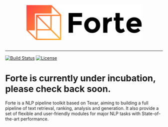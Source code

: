 <div align="center">
   <img src="./docs/_static/img/logo_h.png"><br><br>
</div>

-----------------

[![Build Status](https://travis-ci.com/hunterhector/forte.svg?token=stxAYykN8cafiEFmeAea&branch=master)](https://travis-ci.com/hunterhector/forte)
[![License](https://img.shields.io/badge/license-Apache%202.0-blue.svg)](https://github.com/hunterhector/forte/blob/master/LICENSE)


# Forte is currently under incubation, please check back soon.

Forte is a NLP pipeline toolkit based on Texar, aiming to building a full pipeline of text retrieval, ranking, analysis and generation. It also 
provide a set of flexible and user-friendly modules for major NLP tasks with State-of-the-art performance.

